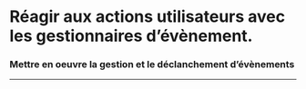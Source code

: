 
# Réagir aux actions utilisateurs avec les gestionnaires d’évènement.

### Mettre en oeuvre la gestion et le déclanchement d’évènements

<!-- 05/07 TD -->

----

